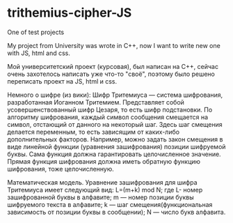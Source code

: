 # trithemius-cipher-JS
One of test projects

My project from University was wrote in C++, now I want to write new one with JS, html and css.

Мой университетский проект (курсовая), был написан на С++, сейчас очень захотелось написать уже что-то "своё", поэтому было решено переписать проект на JS, html и css.

Немного о шифре (из вики):
Шифр Тритемиуса — система шифрования, разработанная Иоганном Тритемием. Представляет собой усовершенствованный шифр Цезаря, то есть шифр подстановки. По алгоритму шифрования, каждый символ сообщения смещается на символ, отстающий от данного на некоторый шаг. Здесь шаг смещения делается переменным, то есть зависящим от каких-либо дополнительных факторов. Например, можно задать закон смещения в виде линейной функции (уравнения зашифрования) позиции шифруемой буквы. Сама функция должна гарантировать целочисленное значение. Прямая функция шифрования должна иметь обратную функцию шифрования, тоже целочисленную.

Математическая модель.
Уравнение зашифрования для шифра Тритемиуса имеет следующий вид:
L=(m+k) mod N;
где L- номер зашифрованной буквы в алфавите; 
m — номер позиции буквы шифруемого текста в алфавите; 
k — шаг смещения(функциональная зависимость от позиции буквы в сообщении); 
N — число букв алфавита.
